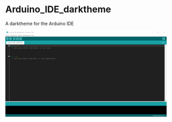 # Arduino_IDE_darktheme
A darktheme for the Arduino IDE

![alt text](https://github.com/jjw2202/Arduino_IDE_darktheme/blob/master/theme_preview.png)
